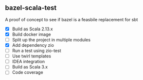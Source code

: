 bazel-scala-test
---

A proof of concept to see if bazel is a feasbile replacement for sbt

- [x] Build as Scala 2.13.x
- [x] Build docker image
- [ ] Split up the project in multiple modules
- [x] Add dependency zio
- [ ] Run a test using zio-test
- [ ] Use twirl templates
- [ ] IDEA integration
- [ ] Build as Scala 3.x
- [ ] Code coverage
